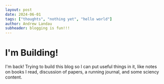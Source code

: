 ```yaml
---
layout: post
date: 2024-06-01
tags: ["thoughts", "nothing yet", "hello world"]
author: Andrew Landau
subheader: blogging is fun!!!
---
```


# I'm Building!
I'm back! Trying to build this blog so I can put useful things in it, like notes on books I read, discussion of papers, a running journal, and some sciency content. 

